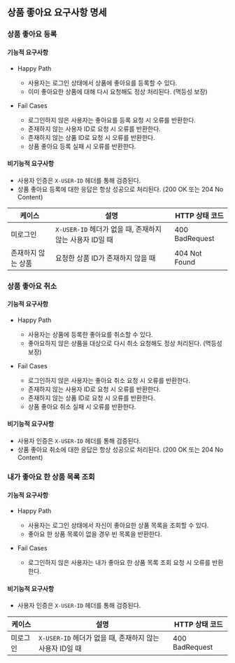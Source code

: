 ## 상품 좋아요 요구사항 명세

### 상품 좋아요 등록

#### 기능적 요구사항

- Happy Path
    - 사용자는 로그인 상태에서 상품에 좋아요를 등록할 수 있다.
    - 이미 좋아요한 상품에 대해 다시 요청해도 정상 처리된다. (멱등성 보장)

- Fail Cases
    - 로그인하지 않은 사용자는 좋아요를 등록 요청 시 오류를 반환한다.
    - 존재하지 않는 사용자 ID로 요청 시 오류를 반환한다.
    - 존재하지 않는 상품 ID로 요청 시 오류를 반환한다.
    - 상품 좋아요 등록 실패 시 오류를 반환한다.

#### 비기능적 요구사항

- 사용자 인증은 `X-USER-ID` 헤더를 통해 검증된다.
- 상품 좋아요 등록에 대한 응답은 항상 성공으로 처리된다. (200 OK 또는 204 No Content)

| 케이스        | 설명                                      | HTTP 상태 코드     |
|------------|-----------------------------------------|----------------|
| 미로그인       | `X-USER-ID` 헤더가 없을 때, 존재하지 않는 사용자 ID일 때 | 400 BadRequest |
| 존재하지 않는 상품 | 요청한 상품 ID가 존재하지 않을 때                    | 404 Not Found  |

### 상품 좋아요 취소

#### 기능적 요구사항

- Happy Path
    - 사용자는 상품에 등록한 좋아요를 취소할 수 있다.
    - 좋아요하지 않은 상품을 대상으로 다시 취소 요청해도 정상 처리된다. (멱등성 보장)

- Fail Cases
    - 로그인하지 않은 사용자는 좋아요 취소 요청 시 오류를 반환한다.
    - 존재하지 않는 사용자 ID로 요청 시 오류를 반환한다.
    - 존재하지 않는 상품 ID로 요청 시 오류를 반환한다.
    - 상품 좋아요 취소 실패 시 오류를 반환한다.

#### 비기능적 요구사항

- 사용자 인증은 `X-USER-ID` 헤더를 통해 검증된다.
- 상품 좋아요 취소에 대한 응답은 항상 성공으로 처리된다. (200 OK 또는 204 No Content)

### 내가 좋아요 한 상품 목록 조회

#### 기능적 요구사항

- Happy Path
    - 사용자는 로그인 상태에서 자신이 좋아요한 상품 목록을 조회할 수 있다.
    - 좋아요 한 상품 목록이 없을 경우 빈 목록을 반환한다.

- Fail Cases
    - 로그인하지 않은 사용자는 내가 좋아요 한 상품 목록 조회 요청 시 오류를 반환한다.

#### 비기능적 요구사항

- 사용자 인증은 `X-USER-ID` 헤더를 통해 검증된다.

| 케이스  | 설명                                      | HTTP 상태 코드     |
|------|-----------------------------------------|----------------|
| 미로그인 | `X-USER-ID` 헤더가 없을 때, 존재하지 않는 사용자 ID일 때 | 400 BadRequest |
